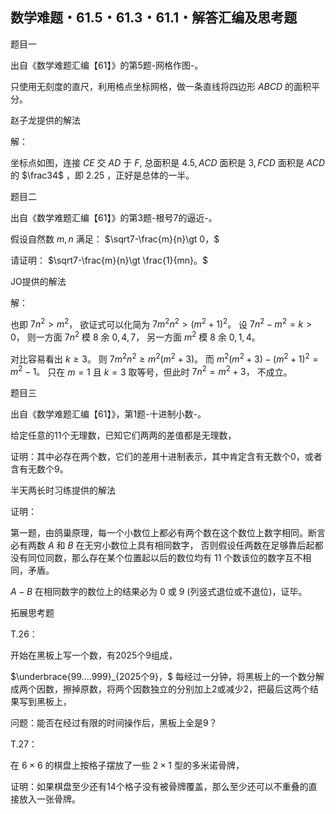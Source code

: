 ## 数学难题・61.5・61.3・61.1・解答汇编及思考题

题目一

出自《数学难题汇编【61】》的第5题-网格作图-。

只使用无刻度的直尺，利用格点坐标网格，做一条直线将四边形 $ABCD$ 的面积平分。

赵子龙提供的解法

解：

坐标点如图，连接 $CE$ 交 $AD$ 于 $F,$ 总面积是 $4.5,ACD$ 面积是 $3,FCD$ 面积是 $ACD$ 的 $\frac34$ ，即 $2.25$ ，正好是总体的一半。

题目二

出自《数学难题汇编【61】》的第3题-根号7的逼近-。

假设自然数 $m,n$ 满足： $\sqrt7-\frac{m}{n}\gt 0，$

请证明： $\sqrt7-\frac{m}{n}\gt \frac{1}{mn}。$

JO提供的解法

解：

也即 $7n^2\gt m^2，$ 欲证式可以化简为 $7m^2n^2\gt (m^2+1)^2。$ 设 $7n^2-m^2=k\gt0，$ 则一方面 $7n^2$ 模 $8$ 余 $0,4,7，$ 另一方面 $m^2$ 模 $8$ 余 $0,1,4。$ 

对比容易看出 $k\ge3。$ 则 $7m^2n^2\ge m^2(m^2+3)。$ 而 $m^2(m^2+3)-(m^2+1)^2=m^2-1。$ 只在 $m=1$ 且 $k=3$ 取等号，但此时 $7n^2=m^2+3，$ 不成立。

题目三

出自《数学难题汇编【61】》，第1题-十进制小数-。

给定任意的11个无理数，已知它们两两的差值都是无理数，

证明：其中必存在两个数，它们的差用十进制表示，其中肯定含有无数个0，或者含有无数个9。

半天两长时习练提供的解法

证明：

第一题，由鸽巢原理，每一个小数位上都必有两个数在这个数位上数字相同。断言必有两数 $A$ 和 $B$ 在无穷小数位上具有相同数字，
否则假设任两数在足够靠后起都没有同位同数，那么存在某个位置起以后的数位均有 $11$ 个数该位的数字互不相同，矛盾。

$A-B$ 在相同数字的数位上的结果必为 $0$ 或 $9$ (列竖式退位或不退位)，证毕。

拓展思考题

T.26：

开始在黑板上写一个数，有2025个9组成，

$\underbrace{99....999}_{2025个9}，$ 每经过一分钟，将黑板上的一个数分解成两个因数，擦掉原数，将两个因数独立的分别加上2或减少2，把最后这两个结果写到黑板上，

问题：能否在经过有限的时间操作后，黑板上全是9？

T.27：

在 $6\times6$ 的棋盘上按格子摆放了一些 $2\times1$ 型的多米诺骨牌，

证明：如果棋盘至少还有14个格子没有被骨牌覆盖，那么至少还可以不重叠的直接放入一张骨牌。

